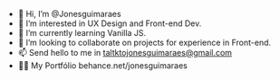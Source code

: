 - 👋 Hi, I’m @Jonesguimaraes
- 👀 I’m interested in UX Design and Front-end Dev. 
- 🌱 I’m currently learning Vanilla JS. 
- 💞️ I’m looking to collaborate on projects for experience in Front-end.
- 📫 Send hello to me in taltktojonesguimaraes@gmail.com
- 👨‍💻 My Portfólio behance.net/jonesguimaraes

